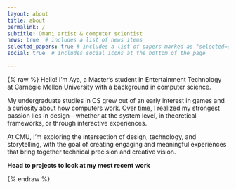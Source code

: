 ```yaml
---
layout: about
title: about
permalink: /
subtitle: Omani artist & computer scientist
news: true  # includes a list of news items
selected_papers: true # includes a list of papers marked as "selected={true}"
social: true  # includes social icons at the bottom of the page

---
```

{% raw %}
Hello! I’m Aya, a Master’s student in Entertainment Technology at Carnegie Mellon University with a background in computer science.

My undergraduate studies in CS grew out of an early interest in games and a curiosity about how computers work. Over time, I realized my strongest passion lies in design—whether at the system level, in theoretical frameworks, or through interactive experiences.

At CMU, I’m exploring the intersection of design, technology, and storytelling, with the goal of creating engaging and meaningful experiences that bring together technical precision and creative vision.

**Head to projects to look at my most recent work**

{% endraw %}
